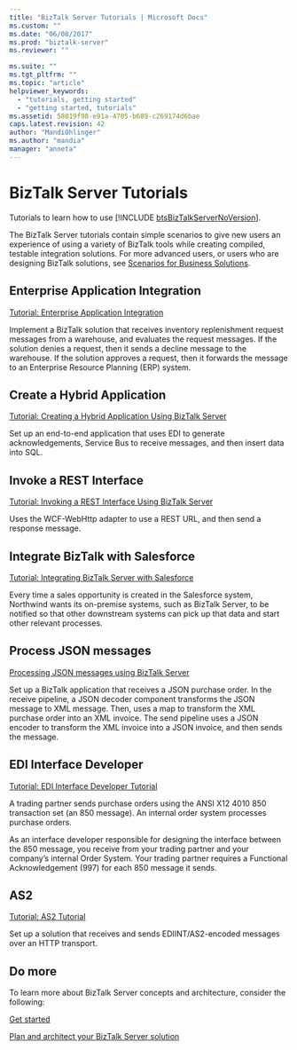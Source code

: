 ```yaml
---
title: "BizTalk Server Tutorials | Microsoft Docs"
ms.custom: ""
ms.date: "06/08/2017"
ms.prod: "biztalk-server"
ms.reviewer: ""

ms.suite: ""
ms.tgt_pltfrm: ""
ms.topic: "article"
helpviewer_keywords: 
  - "tutorials, getting started"
  - "getting started, tutorials"
ms.assetid: 58019f98-e91a-4705-b689-c269174d6bae
caps.latest.revision: 42
author: "MandiOhlinger"
ms.author: "mandia"
manager: "anneta"
---
```

# BizTalk Server Tutorials
Tutorials to learn how to use [!INCLUDE [btsBizTalkServerNoVersion](../includes/btsbiztalkservernoversion-md.md)].

The BizTalk Server tutorials contain simple scenarios to give new users an experience of using a variety of BizTalk tools while creating compiled, testable integration solutions. For more advanced users, or users who are designing BizTalk solutions, see [Scenarios for Business Solutions](../core/scenarios-for-business-solutions.md).  
  
## Enterprise Application Integration
  
[Tutorial: Enterprise Application Integration](../core/tutorial-1-enterprise-application-integration.md) 

Implement a BizTalk solution that receives inventory replenishment request messages from a warehouse, and evaluates the request messages. If the solution denies a request, then it sends a decline message to the warehouse. If the solution approves a request, then it forwards the message to an Enterprise Resource Planning (ERP) system.  

## Create a Hybrid Application
[Tutorial: Creating a Hybrid Application Using BizTalk Server](../core/tutorial-4-creating-a-hybrid-application-using-biztalk-server-2013.md)  

Set up an end-to-end application that uses EDI to generate acknowledgements, Service Bus to receive messages, and then insert data into SQL. 

## Invoke a REST Interface
[Tutorial: Invoking a REST Interface Using BizTalk Server](../core/tutorial-5-invoking-a-rest-interface-using-biztalk-server.md)  

Uses the WCF-WebHttp adapter to use a REST URL, and then send a response message. 

## Integrate BizTalk with Salesforce
[Tutorial: Integrating BizTalk Server with Salesforce](Tutorial:%20Integrating%20BizTalk%20Server%202013%20with%20Salesforce.md)  

Every time a sales opportunity is created in the Salesforce system, Northwind wants its on-premise systems, such as BizTalk Server, to be notified so that other downstream systems can pick up that data and start other relevant processes. 

## Process JSON messages
[Processing JSON messages using BizTalk Server](../core/processing-json-messages-using-biztalk-server.md)  

Set up a BizTalk application that receives a JSON purchase order. In the receive pipeline, a JSON decoder component transforms the JSON message to XML message. Then, uses a map to transform the XML purchase order into an XML invoice. The send pipeline uses a JSON encoder to transform the XML invoice into a JSON invoice, and then sends the message.

## EDI Interface Developer
  [Tutorial: EDI Interface Developer Tutorial](../core/tutorial-2-edi-interface-developer-tutorial.md)
  
A trading partner sends purchase orders using the ANSI X12 4010 850 transaction set (an 850 message). An internal order system processes purchase orders.

As an interface developer responsible for designing the interface between the 850 message, you receive from your trading partner and your company’s internal Order System. Your trading partner requires a Functional Acknowledgement (997) for each 850 message it sends.


## AS2  
[Tutorial: AS2 Tutorial](../core/tutorial-3-as2-tutorial.md)

Set up a solution that receives and sends EDIINT/AS2-encoded messages over an HTTP transport.    


## Do more  
 To learn more about BizTalk Server concepts and architecture, consider the following:  
  
[Get started](../core/getting-started-with-biztalk-server.md)
  
[Plan and architect your BizTalk Server solution](../core/plan-and-architect-your-biztalk-server-solution.md)